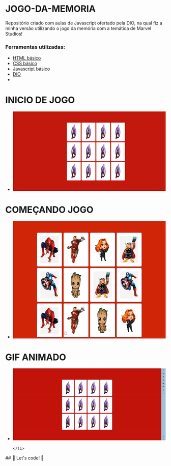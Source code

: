 # JOGO-DA-MEMORIA

Repositório criado com aulas de Javascript ofertado pela DIO, na qual fiz a minha versão utilizando  o jogo da memória com a temática de Marvel Studios! 

### Ferramentas utilizadas:

* [HTML básico](https://www.w3schools.com/html/)
* [CSS básico](https://developer.mozilla.org/pt-BR/docs/Web/CSS)
* [Javascript básico](https://developer.mozilla.org/pt-BR/docs/Web/JavaScript)
* [DIO](https://dio.me/sign-up?ref=1BBJE0QUYH)
* 
 
<h1> INICIO DE JOGO </h1>
<ul>
    <li>
        <a href=""><img src="assets/img/1.png"/></a>
    </li>
</ul>

<h1> COMEÇANDO JOGO </h1>
<ul>
    <li>
        <a href=""><img src="assets/img/2.png"/></a>
    </li>
</ul>
<h1> GIF ANIMADO </h1>
<ul>
    <li>
        <a href=""><img src="assets/img/GIF.gif"/></a>
        
    </li>
</ul>
## 🚀 Let's code! 🚀
